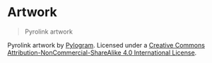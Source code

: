 # Artwork

> Pyrolink artwork

Pyrolink artwork by [Pylogram](https://github.com/pylogram).
Licensed under a [Creative Commons Attribution-NonCommercial-ShareAlike 4.0 International License](https://creativecommons.org/licenses/by-nc-sa/4.0/).
